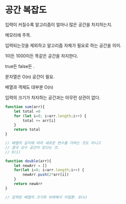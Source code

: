 # 공간 복잡도

입력이 커질수록 알고리즘이 얼마나 많은 공간을 차지하는지.

메모리에 주목.

입력되는것을 제외하고 알고리즘 자체가 필요로 하는 공간을 의미.

1이든 1000이든 똑같은 공간을 차지한다.

true든 false든 .

문자열은 O(n) 공간이 필요.

배열과 객체도 대부분 O(n)

입력의 크기가 차지하는 공간과는 아무런 상관이 없다.


```js
function sum(arr){
    let total =0
    for (let i=0; i<arr.length;i++) {
        total += arr[i]
    }
    return total
}

// 배열의 길이에 따라 새로운 변수를 더하는 것도 아니고
// 결국 상수 공간이 있다는 것.
// O(1)
```


```js
function double(arr){
    let newArr = []
    for(let i=0; i<arr.length;i++) {
        newArr.push(2*arr[i])
    }
    return newArr
}

// 입력된 배열의 크기와 비례해서 커질뿐. O(n)

```

